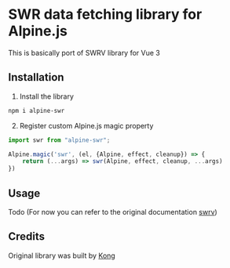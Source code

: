 # SWR data fetching library for Alpine.js

This is basically port of SWRV library for Vue 3

## Installation

1. Install the library
```bash
npm i alpine-swr
```
2. Register custom Alpine.js magic property

```js
import swr from "alpine-swr";

Alpine.magic('swr', (el, {Alpine, effect, cleanup}) => {
    return (...args) => swr(Alpine, effect, cleanup, ...args)
})
```

## Usage
Todo
(For now you can refer to the original documentation [swrv](https://github.com/Kong/swrv))

## Credits

Original library was built by [Kong](https://github.com/Kong)
